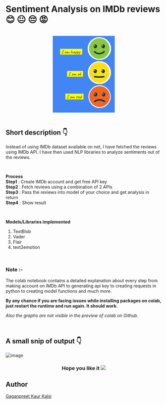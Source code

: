 # Sentiment Analysis on IMDb reviews 😊 😐 😔 😡

<br>
<div align="center"><img src="./image.PNG" width="200px" /></div>


<br>

## Short description 👇

Instead of using IMDb dataset available on net, I have fetched the reviews using IMDb API. I have then used NLP libraries to analyze sentiments out of the reviews.

<br>

**Process**          
**Step1** : Create IMDb account and get free API key   
**Step2** : Fetch reviews using a combination of 2 APIs    
**Step3** : Pass the reviews into model of your choice and get analysis in return    
**Step4** : Show result   

<br>

**Models/Libraries implemented**
1. TextBlob
2. Vader
3. Flair
4. text2emotion

<br>

### Note :-
The colab notebook contains a detailed explanation about every step from making account on IMDb API to generating api key to creating requests in python to creating model functions and much more. 

**By any chance if you are facing issues while installing packages on colab, just restart the runtime and run again. It should work.**

*Also the graphs are not visible in the preview of colab on Github.*

<br>

## A small snip of output 👇
![image](https://user-images.githubusercontent.com/54144759/169329120-c4a5afcd-6ce4-433f-b0c2-b4b05e88483d.png)


<h3 align="center">Hope you like it <img src="https://media.giphy.com/media/hvRJCLFzcasrR4ia7z/giphy.gif" width="35px"></h3>


## Author
<a href="https://github.com/GaganpreetKaurKalsi">Gaganpreet Kaur Kalsi<a/>
